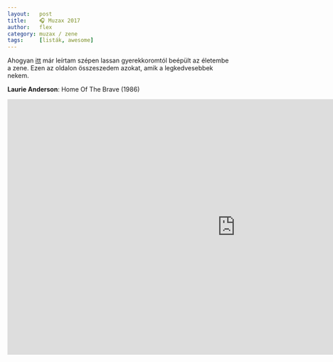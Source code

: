 ```yaml
---
layout:   post
title:    🎧 Muzax 2017
author:   flex
category: muzax / zene
tags:     [listák, awesome]
---
```


Ahogyan <a href="timeline.html">itt</a> már leírtam szépen lassan gyerekkoromtól beépült az életembe a zene. Ezen az oldalon összeszedem azokat, amik a legkedvesebbek nekem.

**Laurie Anderson**: Home Of The Brave (1986)

<div class="videocontainer"><iframe src="https://www.youtube.com/embed/mua8Pr6uRso" frameborder="0" allowfullscreen class="iframeshadow" width="1024" height="576"></iframe></div>

